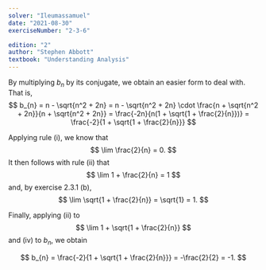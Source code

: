 ```yaml
---
solver: "Ileumassamuel"
date: "2021-08-30"
exerciseNumber: "2-3-6"

edition: "2"
author: "Stephen Abbott"
textbook: "Understanding Analysis"
---
```


By multiplying $b_{n}$ by its conjugate, we obtain an
easier form to deal with. That is, 
$$
b_{n} = n - \sqrt{n^2 + 2n} 
= n - \sqrt{n^2 + 2n} \cdot \frac{n +
\sqrt{n^2 + 2n}}{n + \sqrt{n^2 + 2n}}
= \frac{-2n}{n(1 + \sqrt{1 + \frac{2}{n}})} 
= \frac{-2}{1 + \sqrt{1 + \frac{2}{n}}}
$$


Applying rule (i), we know that 
$$
\lim \frac{2}{n} = 0.
$$
It then
follows with rule (ii) that 
$$
\lim 1 + \frac{2}{n} = 1
$$
and, by
exercise 2.3.1 (b), 
$$
\lim \sqrt{1 + \frac{2}{n}} = \sqrt{1} = 1.
$$

Finally, applying (ii) to 
$$
\lim 1 + \sqrt{1 + \frac{2}{n}}
$$
and (iv)
to $b_{n}$, we obtain

$$
b_{n} = \frac{-2}{1 + \sqrt{1 + \frac{2}{n}}} = -\frac{2}{2} = -1.
$$
